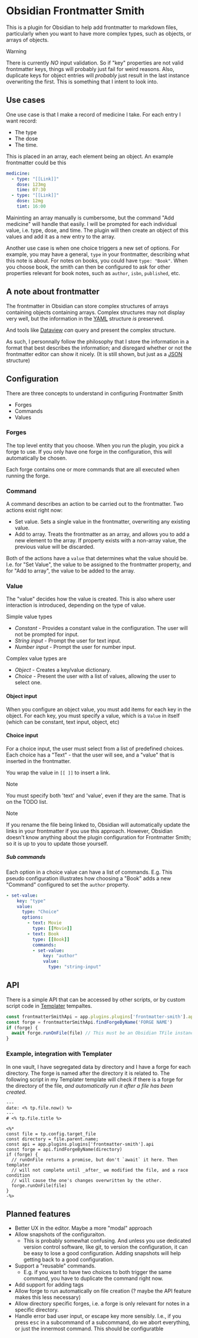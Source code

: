 # Obsidian Frontmatter Smith

This is a plugin for Obsidian to help add frontmatter to markdown files, 
particularly when you want to have more complex types, such as objects, or
arrays of objects.

> [!WARNING]
> There is currently _NO_ input validation. So if "key" properties are not valid
> frontmatter keys, things will probably just fail for weird reasons. Also,
> duplicate keys for object entries will _probably_ just result in the last
> instance overwriting the first. This is something that I intent to look into.

## Use cases

One use case is that I make a record of medicine I take. For each entry I want
record:

- The type
- The dose
- The time.

This is placed in an array, each element being an object. An example frontmatter
could be this

```yaml
medicine:
  - type: "[[Link]]"
    dose: 123mg
    time: 07:30
  - type: "[[Link]]"
    dose: 12mg
    timt: 16:00
```

Maininting an array manually is cumbersome, but the command "Add medicine" will
handle that easily. I will be prompted for each individual value, i.e. type,
dose, and time. The plugin will then create an object of this values and add it
as a new entry to the array.

Another use case is when one choice triggers a new set of options. For example,
you may have a general, `type` in your frontmatter, describing what this note is
about. For notes on books, you could have `type: "Book"`. When you choose book,
the smith can then be configured to ask for other properties relevant for book
notes, such as `author`, `isbn`, `published`, etc.

## A note about frontmatter

The frontmatter in Obsidian can store complex structures of arrays containing
objects containing arrays. Complex structures may not display very well, but the
information in the [YAML](https://en.wikipedia.org/wiki/YAML) structure _is_
preserved.

And tools like [Dataview](https://blacksmithgu.github.io/obsidian-dataview/) _can_
query and present the complex structure.

As such, I personnally follow the philosophy that I store the information in a
format that best describes the information; and disregard whether or not the
frontmatter editor can show it nicely. (It is still shown, but just as a
[JSON](https://www.json.org/json-en.html)
structure)

## Configuration

There are three concepts to understand in configuring Frontmatter Smith

- Forges
- Commands
- Values

### Forges

The top level entity that you choose. When you run the plugin, you pick a forge
to use. If you only have one forge in the configuration, this will automatically
be chosen.

Each forge contains one or more commands that are all executed when running the
forge.

### Command

A command describes an action to be carried out to the frontmatter. Two actions
exist right now:

- Set value. Sets a single value in the frontmatter, overwriting any existing
  value.
- Add to array. Treats the frontmatter as an array, and allows you to add a new
  element to the array. If property exists with a non-array value, the previous
  value will be discarded.

Both of the actions have a `value` that determines what the value should be.
I.e. for "Set Value", the value to be assigned to the frontmatter property, and
for "Add to array", the value to be added to the array.

### Value

The "value" decides how the value is created. This is also where user
interaction is introduced, depending on the type of value.

Simple value types

- _Constant_ - Provides a constant value in the configuration. The user will
  not be prompted for input.
- _String input_ - Prompt the user for text input.
- _Number input_ - Prompt the user for number input.

Complex value types are

- _Object_ - Creates a key/value dictionary. 
- _Choice_ - Present the user with a list of values, allowing the user to select
  one.

#### Object input

When you configure an object value, you must add items for each key in the
object. For each key, you must specify a value, which is a `Value` in itself
(which can be constant, text input, object, etc)

####  Choice input

For a choice input, the user must select from a list of predefined choices. Each
choice has a "Text" - that the user will see, and a "value" that is inserted in
the frontmatter. 

You wrap the value in `[[ ]]` to insert a link.

> [!NOTE]
> You must specify both 'text' and 'value', even if they are the same. That is
> on the TODO list.

> [!NOTE]
> If you rename the file being linked to, Obsidian will automatically update
> the links in your frontmatter if you use this approach. However, Obsidian
> doesn't know anything about the plugin configuration for Frontmatter Smith; so
> it is up to you to update those yourself.

##### Sub commands

Each option in a choice value can have a list of commands. E.g. This pseudo
configuration illustrates how choosing a "Book" adds a new "Command" configured
to set the `author` property.

```yaml
- set-value:
    key: "type"
    value:
      type: "Choice"
      options:
        - text: Movie
          type: [[Movie]]
        - text: Book
          type: [[Book]]
          commands:
          - set-value:
              key: "author"
              value:
                type: "string-input"
```

## API

There is a simple API that can be accessed by other scripts, or by custom script
code in [Templater](https://silentvoid13.github.io/Templater/) tempaltes.

```javascript
const frontmatterSmithApi = app.plugins.plugins['frontmatter-smith'].api;
const forge = frontmatterSmithApi.findForgeByName('FORGE NAME')
if (forge) {
  await forge.runOnFile(file) // This must be an Obsidian TFile instance.
}
```

### Example, integration with Templater

In one vault, I have segregated data by directory and I have a forge for each
directory. The forge is named after the directory it is related to. The
following script in my Templater template will check if there is a forge for the
directory of the file, _and automatically run it after a file has been created_.

```
---
date: <% tp.file.now() %>
---
# <% tp.file.title %>

<%*
const file = tp.config.target_file
const directory = file.parent.name;
const api = app.plugins.plugins['frontmatter-smith'].api
const forge = api.findForgeByName(directory)
if (forge) {
  // runOnFile returns a promise, but don't `await` it here. Then templater
  // will not complete until _after_ we modified the file, and a race condition 
  // will cause the one's changes overwritten by the other.
  forge.runOnFile(file)
}
-%>
```

## Planned features

- Better UX in the editor. Maybe a more "modal" approach
- Allow snapshots of the configuraiton.
  - This is probably somewhat confusing. And unless you use dedicated version
    control software, like git, to version the configuration, it can be easy to
    lose a good configuration. Adding snapshots will help getting back to a good
    configuration.
- Support a "reusable" commands. 
  - E.g. if you want to have two choices to both trigger the same command, you have to duplicate the command right now.
- Add support for adding tags
- Allow forge to run automatically on file creation (? maybe the API feature makes this less necessary)
- Allow directory specific forges, i.e. a forge is only relevant for notes in a
  specific directory.
- Handle error bad user input, or escape key more sensibly. I.e., if you press
  <kbd>esc</kbd> in a subcommand of a subcommand, do we abort everything, or just
  the innermost command. This should be configuratble
